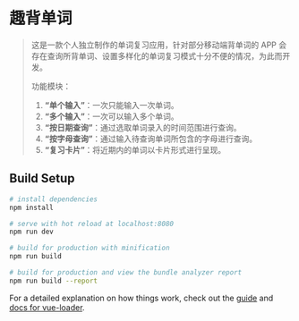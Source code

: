 # 趣背单词

> 这是一款个人独立制作的单词复习应用，针对部分移动端背单词的 APP 会存在查询所背单词、设置多样化的单词复习模式十分不便的情况，为此而开发。
>
> 功能模块：
>
> 1. **“单个输入”**：一次只能输入一次单词。
> 2. **“多个输入”**：一次可以输入多个单词。
> 3. **“按日期查询”**：通过选取单词录入的时间范围进行查询。
> 4. **“按字母查询”**：通过输入待查询单词所包含的字母进行查询。
> 5. **“复习卡片”**：将近期内的单词以卡片形式进行呈现。



## Build Setup

``` bash
# install dependencies
npm install

# serve with hot reload at localhost:8080
npm run dev

# build for production with minification
npm run build

# build for production and view the bundle analyzer report
npm run build --report
```

For a detailed explanation on how things work, check out the [guide](http://vuejs-templates.github.io/webpack/) and [docs for vue-loader](http://vuejs.github.io/vue-loader).